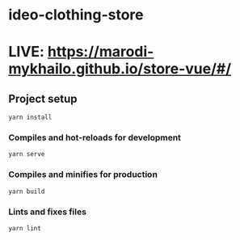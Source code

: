 # ideo-clothing-store

# LIVE: https://marodi-mykhailo.github.io/store-vue/#/

## Project setup
```
yarn install
```

### Compiles and hot-reloads for development
```
yarn serve
```

### Compiles and minifies for production
```
yarn build
```

### Lints and fixes files
```
yarn lint
```
